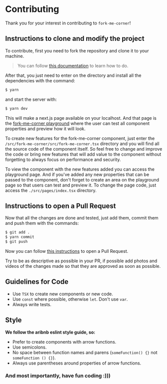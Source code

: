 # Contributing

Thank you for your interest in contributing to `fork-me-corner`!

## Instructions to clone and modify the project

To contribute, first you need to fork the repository and clone it to your machine.

> You can follow [this documentation](https://docs.github.com/en/get-started/quickstart/fork-a-repo) to learn how to do.

After that, you just need to enter on the directory and install all the 
dependencies with the command:

```bash
$ yarn
```

and start the server with:

```bash
$ yarn dev
```

This will make a next.js page available on your localhost. And that page 
is the [fork-me-corner playground](https://fork-me-corner.vercel.app/) where 
the user can test all component properties and preview how it will look.

To create new features for the fork-me-corner component, just enter the `/src/fork-me-corner/src/fork-me-corner.tsx` directory and you will find all the 
source code of the component itself. So feel free to change and improve the 
code or bring new features that will add value to the component without 
forgetting to always focus on performance and security.

To view the component with the new features added you can access the playground 
page. And if you've added any new properties that can be passed to the component,
don't forget to create an area on the playground page so that users can test and
preview it. To change the page code, just access the `./src/pages/index.tsx` 
directory.

## Instructions to open a Pull Request

Now that all the changes are done and tested, just add them, commit them and 
push them with the commands:

```bash
$ git add .
$ yarn commit
$ git push
```
Now you can follow [this instructions](https://docs.github.com/en/pull-requests/collaborating-with-pull-requests/proposing-changes-to-your-work-with-pull-requests/creating-a-pull-request) to open a Pull Request.

Try to be as descriptive as possible in your PR, if possible add photos and videos of the changes made so that they are approved as soon as possible.

## Guidelines for Code

- Use `TSX` to create new components or new code.
- Use `const` where possible, otherwise `let`. Don't use `var`.
- Always write tests.

## Style

**We follow the aribnb eslint style guide, so:**

- Prefer to create components with arrow functions.
- Use semicolons.
- No space between function names and parens (`someFunction() {}` not 
`someFunction () {}`).
- Always use parentheses around properties of arrow functions.

### And most importantly, have fun coding :)))

